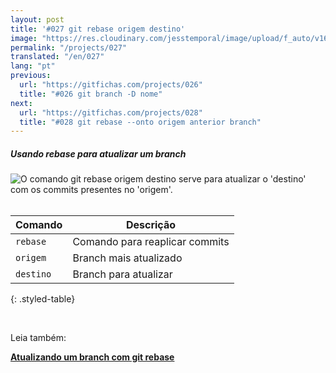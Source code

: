 ```yaml
---
layout: post
title: '#027 git rebase origem destino'
image: "https://res.cloudinary.com/jesstemporal/image/upload/f_auto/v1642878675/gitfichas/pt/027/thumbnail_n8toqk.jpg"
permalink: "/projects/027"
translated: "/en/027"
lang: "pt"
previous:
  url: "https://gitfichas.com/projects/026"
  title: "#026 git branch -D nome"
next:
  url: "https://gitfichas.com/projects/028"
  title: "#028 git rebase --onto origem anterior branch"
---
```

##### Usando rebase para atualizar um branch 

<img alt="O comando git rebase origem destino serve para atualizar o 'destino' com os commits presentes no 'origem'." src="https://res.cloudinary.com/jesstemporal/image/upload/v1642878675/gitfichas/pt/027/full_eqj0ec.jpg"><br><br>

| Comando | Descrição |
|---------|-------------|
| `rebase` | Comando para reaplicar commits |
| `origem` | Branch mais atualizado |
| `destino` | Branch para atualizar |
{: .styled-table}

<br>

Leia também:

<a href="https://jtemporal.com/atualizando-um-branch-com-git-rebase/">
  <strong>Atualizando um branch com git rebase</strong>
</a>
